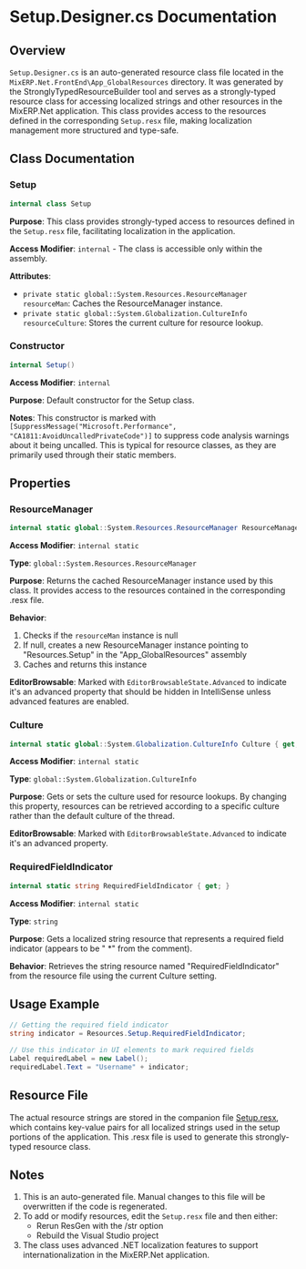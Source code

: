 # Setup.Designer.cs Documentation

## Overview

`Setup.Designer.cs` is an auto-generated resource class file located in the `MixERP.Net.FrontEnd\App_GlobalResources` directory. It was generated by the StronglyTypedResourceBuilder tool and serves as a strongly-typed resource class for accessing localized strings and other resources in the MixERP.Net application. This class provides access to the resources defined in the corresponding `Setup.resx` file, making localization management more structured and type-safe.

## Class Documentation

### Setup

```csharp
internal class Setup
```

**Purpose**: This class provides strongly-typed access to resources defined in the `Setup.resx` file, facilitating localization in the application.

**Access Modifier**: `internal` - The class is accessible only within the assembly.

**Attributes**:
- `private static global::System.Resources.ResourceManager resourceMan`: Caches the ResourceManager instance.
- `private static global::System.Globalization.CultureInfo resourceCulture`: Stores the current culture for resource lookup.

### Constructor

```csharp
internal Setup()
```

**Access Modifier**: `internal`

**Purpose**: Default constructor for the Setup class.

**Notes**: This constructor is marked with `[SuppressMessage("Microsoft.Performance", "CA1811:AvoidUncalledPrivateCode")]` to suppress code analysis warnings about it being uncalled. This is typical for resource classes, as they are primarily used through their static members.

## Properties

### ResourceManager

```csharp
internal static global::System.Resources.ResourceManager ResourceManager { get; }
```

**Access Modifier**: `internal static`

**Type**: `global::System.Resources.ResourceManager`

**Purpose**: Returns the cached ResourceManager instance used by this class. It provides access to the resources contained in the corresponding .resx file.

**Behavior**:
1. Checks if the `resourceMan` instance is null
2. If null, creates a new ResourceManager instance pointing to "Resources.Setup" in the "App_GlobalResources" assembly
3. Caches and returns this instance

**EditorBrowsable**: Marked with `EditorBrowsableState.Advanced` to indicate it's an advanced property that should be hidden in IntelliSense unless advanced features are enabled.

### Culture

```csharp
internal static global::System.Globalization.CultureInfo Culture { get; set; }
```

**Access Modifier**: `internal static`

**Type**: `global::System.Globalization.CultureInfo`

**Purpose**: Gets or sets the culture used for resource lookups. By changing this property, resources can be retrieved according to a specific culture rather than the default culture of the thread.

**EditorBrowsable**: Marked with `EditorBrowsableState.Advanced` to indicate it's an advanced property.

### RequiredFieldIndicator

```csharp
internal static string RequiredFieldIndicator { get; }
```

**Access Modifier**: `internal static`

**Type**: `string`

**Purpose**: Gets a localized string resource that represents a required field indicator (appears to be " *" from the comment).

**Behavior**: Retrieves the string resource named "RequiredFieldIndicator" from the resource file using the current Culture setting.

## Usage Example

```csharp
// Getting the required field indicator
string indicator = Resources.Setup.RequiredFieldIndicator;

// Use this indicator in UI elements to mark required fields
Label requiredLabel = new Label();
requiredLabel.Text = "Username" + indicator;
```

## Resource File

The actual resource strings are stored in the companion file [Setup.resx](MixERP.Net.FrontEnd/App_GlobalResources/Setup.resx), which contains key-value pairs for all localized strings used in the setup portions of the application. This .resx file is used to generate this strongly-typed resource class.

## Notes

1. This is an auto-generated file. Manual changes to this file will be overwritten if the code is regenerated.
2. To add or modify resources, edit the `Setup.resx` file and then either:
   - Rerun ResGen with the /str option
   - Rebuild the Visual Studio project
3. The class uses advanced .NET localization features to support internationalization in the MixERP.Net application.